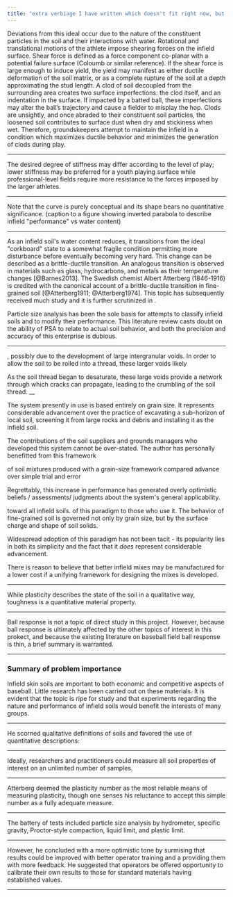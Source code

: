```yaml
---
title: "extra verbiage I have written which doesn't fit right now, but I don't want to throw away"
---
```


Deviations from this ideal occur due to the nature of the constituent particles in the soil and their interactions with water. Rotational and translational motions of the athlete impose shearing forces on the infield surface. Shear force is defined as a force component co-planar with a potential failure surface (Coloumb or similar reference). If the shear force is large enough to induce yield, the yield may manifest as either ductile deformation of the soil matrix, or as a complete rupture of the soil at a depth approximating the stud length. A clod of soil decoupled from the surrounding area creates two surface imperfections: the clod itself, and an indentation in the surface. If impacted by a batted ball, these imperfections may alter the ball’s trajectory and cause a fielder to misplay the hop. Clods are unsightly, and once abraded to their constituent soil particles, the loosened soil contributes to surface dust when dry and stickiness when wet. Therefore, groundskeepers attempt to maintain the infield in a condition which maximizes ductile behavior and minimizes the generation of clods during play. 

___

The desired degree of stiffness may differ according to the level of play; lower stiffness may be preferred for a youth playing surface while professional-level fields require more resistance to the forces imposed by the larger athletes.  

___

Note that the curve is purely conceptual and its shape bears no quantitative significance.  (caption to a figure showing inverted parabola to describe infield "performance" vs water content)

___

As an infield soil's water content reduces, it transitions from the ideal "corkboard" state to a somewhat fragile condition permitting more disturbance before eventually becoming very hard. This change can be described as a brittle-ductile transition. An analogous transition is observed in materials such as glass, hydrocarbons, and metals as their temperature changes [@Barnes2013]. The Swedish chemist Albert Atterberg (1846-1916) is credited with the canonical account of a brittle-ductile transition in fine-grained soil [@Atterberg1911; @Atterberg1974]. This topic has subsequently received much study and it is further scrutinized in . 

Particle size analysis has been the sole basis for attempts to classify infield soils and to modify their performance. This literature review casts doubt on the ability of PSA to relate to actual soil behavior, and both the precision and accuracy of this enterprise is dubious. 

___
, possibly due to the development of large intergranular voids. In order to allow the soil to be rolled into a thread, these larger voids likely 

As the soil thread began to desaturate, these large voids provide a network through which cracks can propagate, leading to the crumbling of the soil thread. 
__

The system presently in use is based entirely on grain size. It represents considerable advancement over the practice of 
excavating a sub-horizon of local soil,
screening it from large rocks and debris and installing it as the infield soil. 

The contributions of the soil suppliers and grounds managers who developed this 
system cannot be over-stated. The author has personally benefitted from this framework

of soil mixtures produced with a grain-size framework compared advance over simple trial and error 

Regrettably, this increase in performance has generated overly optimistic beliefs / assessments/ judgments about the system's general applicability.

 toward all infield soils.  of this paradigm to those who use it. 
The behavior of fine-grained soil is governed not only by grain size, but by the surface charge and shape of soil solids. 

Widespread adoption of this paradigm has not been tacit - its popularity lies in both its simplicity and the fact that it _does_ represent 
considerable advancement. 

There is reason to believe that better infield mixes may be manufactured for a lower cost if a unifying framework for designing the mixes is developed.

___

While plasticity describes the state of the soil in a qualitative way, toughness is a quantitative material property.  
___

Ball response is not a topic of direct study in this project. However, because ball response is ultimately affected by the other topics of interest in this prokect, and because the existing literature on baseball field ball response is thin, a brief summary is warranted. 

___


### Summary of problem importance 

Infield skin soils are important to both economic and competitive aspects of baseball. Little research has been carried out on these materials. It is evident that the topic is ripe for study and that experiments regarding the nature and performance of infield soils would benefit the interests of many groups.

___

He scorned qualitative definitions of soils and favored the use of quantitative descriptions:

___

Ideally, researchers and practitioners could measure all soil properties of interest on an unlimited number of samples. 

___

Atterberg deemed the plasticity number as the most reliable means of measuring plasticity, though one senses his reluctance to accept this simple number as a fully adequate measure. 

___

The battery of tests included particle size analysis by hydrometer, specific gravity, Proctor-style compaction, liquid limit, and plastic limit.
___

However, he concluded with a more optimistic tone by surmising that results could be improved with better operator training and a providing them with more feedback. He suggested that operators be offered opportunity to calibrate their own results to those for standard materials having established values. 

___
